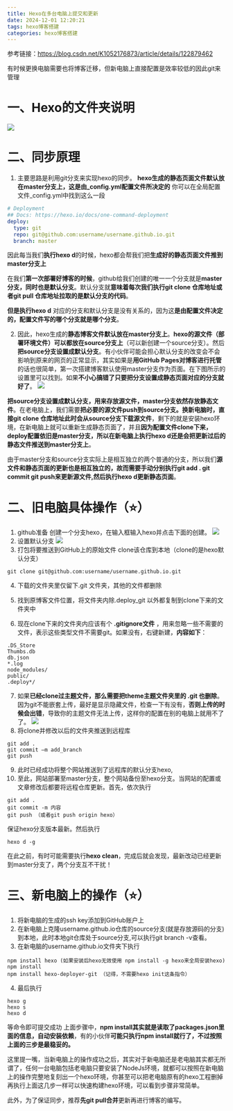 ```yaml
---
title: Hexo在多台电脑上提交和更新
date: 2024-12-01 12:20:21
tags: hexo博客搭建
categories: hexo博客搭建
---
```


参考链接：https://blog.csdn.net/K1052176873/article/details/122879462

有时候更换电脑需要也将博客迁移，但新电脑上直接配置是效率较低的因此git来管理
<!--more-->

# 一、Hexo的文件夹说明
![](./Hexo在多台电脑上提交和更新/文件目录说明.png)

# 二、同步原理
1. 主要思路是利用git分支来实现hexo的同步。
**hexo生成的静态页面文件默认放在master分支上，这是由_config.yml配置文件所决定的**
你可以在全局配置文件_config.yml中找到这么一段
```yml
# Deployment
## Docs: https://hexo.io/docs/one-command-deployment
deploy:
  type: git
  repo: git@github.com:username/username.github.io.git
  branch: master
```
因此每当我们**执行hexo d**的时候，hexo都会帮我们把**生成好的静态页面文件推到master分支上**

在我们**第一次部署好博客的时候**，github给我们创建的唯一一个分支就是**master分支，同时也是默认分支**。默认分支就**意味着每次我们执行git clone 仓库地址或者git pull 仓库地址拉取的是默认分支的代码**。

**但是执行hexo d** 对应的分支和默认分支是没有关系的，因为这**是由配置文件决定的，配置文件写的哪个分支就是哪个分支**。

2. 因此，hexo生成的**静态博客文件默认放在master分支上**。**hexo的源文件（部署环境文件）可以都放在source分支上**（可以新创建一个source分支）。然后**把source分支设置成默认分支**。有小伙伴可能会担心默认分支的改变会不会影响到原来的网页的正常显示，其实如果是**用GitHub Pages对博客进行托管**的话也很简单，第一次搭建博客默认使用master分支作为页面。在下图所示的设置里可以找到。如果**不小心搞错了只要把分支设置成静态页面对应的分支就好了**。
![](./Hexo在多台电脑上提交和更新/博客分支选择.png)

**把source分支设置成默认分支，用来存放源文件，master分支依然存放静态文件**。在老电脑上，我们需要**把必要的源文件push到source分支。换新电脑时，直接git clone 仓库地址此时会从source分支下载源文件**，剩下的就是安装hexo环境，在新电脑上就可以重新生成静态页面了，并且**因为配置文件clone下来，deploy配置依旧是master分支，所以在新电脑上执行hexo d还是会把更新过后的静态文件推送到master分支上**。

由于master分支和source分支实际上是相互独立的两个普通的分支，所以我们**源文件和静态页面的更新也是相互独立的，故而需要手动分别执行git add . git commit git push来更新源文件,然后执行hexo d更新静态页面**。

# 二、旧电脑具体操作（⭐）
1. github准备
创建一个分支hexo，在输入框输入hexo并点击下面的创建。
![](./Hexo在多台电脑上提交和更新/创建分支.png)
2. 设置默认分支
![](./Hexo在多台电脑上提交和更新/设置默认分支.png)
3. 打包将要推送到GitHub上的原始文件
clone该仓库到本地（clone的是hexo默认分支）
```shell
git clone git@github.com:username/username.github.io.git
```
4. 下载的文件夹里仅留下.git 文件夹，其他的文件都删除

5. 找到原博客文件位置，将文件夹内除.deploy_git 以外都复制到clone下来的文件夹中
6. 现在clone下来的文件夹内应该有个 **.gitignore文件** ，用来忽略一些不需要的文件，表示这些类型文件不需要git。如果没有，右键新建，**内容如下**：
```
.DS_Store
Thumbs.db
db.json
*.log
node_modules/
public/
.deploy*/
```
7. 如果**已经clone过主题文件，那么需要把theme主题文件夹里的 .git 也删除**。因为git不能嵌套上传，最好是显示隐藏文件，检查一下有没有，**否则上传的时候会出错**，导致你的主题文件无法上传，这样你的配置在别的电脑上就用不了了。
![](./Hexo在多台电脑上提交和更新/主题文件git删除.png)
8. 将clone并修改以后的文件夹推送到远程库
```shell
git add .
git commit –m add_branch
git push
```
9.  此时已经成功将整个网站推送到了远程库的默认分支hexo,
10. 至此，网站部署至master分支，整个网站备份至hexo分支。当网站的配置或文章修改后都要将远程仓库更新。首先，依次执行
```shell
git add .
git commit -m 内容
git push （或者git push origin hexo）
```
保证hexo分支版本最新。然后执行
```shell
hexo d -g
```
在此之前，有时可能需要执行**hexo clean**，完成后就会发现，最新改动已经更新到master分支了，两个分支互不干扰！

# 三、新电脑上的操作（⭐）
1. 将新电脑的生成的ssh key添加到GitHub账户上
2. 在新电脑上克隆username.github.io仓库的source分支(就是存放源码的分支)到本地，此时本地git仓库处于source分支,可以执行git branch -v查看。
3. 在新电脑的username.github.io文件夹下执行
```shell
npm install hexo (如果安装后hexo无效使用 npm install -g hexo来全局安装hexo)
npm install
npm install hexo-deployer-git （记得，不需要hexo init这条指令）
```
4. 最后执行
```shell
hexo g
hexo s
hexo d
```
等命令即可提交成功
上面步骤中，**npm install其实就是读取了packages.json里面的信息，自动安装依赖**，有的小伙伴**可能只执行npm install就行了，不过按照上面的三步是最稳妥的。**

这里提一嘴，当新电脑上的操作成功之后，其实对于新电脑还是老电脑其实都无所谓了，任何一台电脑包括老电脑只要安装了NodeJs环境，就都可以按照在新电脑上的操作完整地复刻出一个hexo环境，你甚至可以把老电脑原有的hexo工程删掉再执行上面这几步一样可以快速构建hexo环境，可以看到步骤非常简单。

此外，为了保证同步，推荐**先git pull合并**更新再进行博客的编写。
